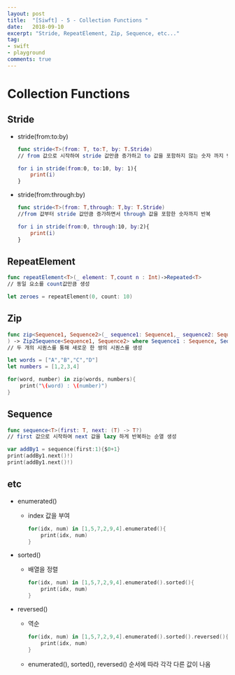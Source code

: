 ```yaml
---
layout: post
title:  "[Siwft] - 5 - Collection Functions "
date:   2018-09-10
excerpt: "Stride, RepeatElement, Zip, Sequence, etc..."
tag:
- swift
- playground
comments: true
---
```


# Collection Functions

## Stride

- stride(from:to:by)
	```swift
	func stride<T>(from: T, to:T, by: T.Stride)
	// from 값으로 시작하여 stride 값만큼 증가하고 to 값을 포함하지 않는 숫자 까지 반복

	for i in stride(from:0, to:10, by: 1){
		print(i)
	}
	```

- stride(from:through:by)
	```swift
	func stride<T>(from: T,through: T,by: T.Stride)
	//from 값부터 stride 값만큼 증가하면서 through 값을 포함한 숫자까지 반복

	for i in stride(from:0, through:10, by:2){
		print(i)
	}
	```

## RepeatElement
```swift
func repeatElement<T>(_ element: T,count n : Int)->Repeated<T>
// 동일 요소를 count값만큼 생성

let zeroes = repeatElement(0, count: 10)
```

## Zip
```swift
func zip<Sequence1, Sequence2>(_ sequence1: Sequence1,_ sequence2: Sequence2
) -> Zip2Sequence<Sequence1, Sequence2> where Sequence1 : Sequence, Sequence2 : Sequence
// 두 개의 시퀀스를 통해 새로운 한 쌍의 시퀀스를 생성

let words = ["A","B","C","D"]
let numbers = [1,2,3,4]

for(word, number) in zip(words, numbers){
	print("\(word) : \(number)")
}
```

## Sequence
```swift
func sequence<T>(first: T, next: (T) -> T?)
// first 값으로 시작하여 next 값을 lazy 하게 반복하는 순열 생성

var addBy1 = sequence(first:1){$0+1}
print(addBy1.next()!)
print(addBy1.next()!)
```

## etc
- enumerated()
	- index 값을 부여
		```swift
		for(idx, num) in [1,5,7,2,9,4].enumerated(){
			print(idx, num)
		}
		```
		
- sorted()
	- 배열을 정렬
		```swift
		for(idx, num) in [1,5,7,2,9,4].enumerated().sorted(){
			print(idx, num)
		}
		```
		
- reversed()
	- 역순
		```swift
		for(idx, num) in [1,5,7,2,9,4].enumerated().sorted().reversed(){
			print(idx, num)
		}
		```

	- enumerated(), sorted(), reversed() 순서에 따라 각각 다른 값이 나옴
